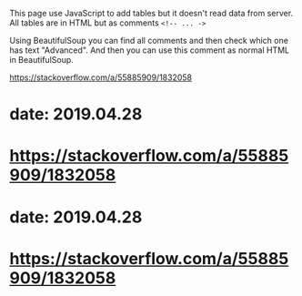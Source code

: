 This page use JavaScript to add tables but it doesn't read data from server. All tables are in HTML but as comments `<!-- ... ->`

Using BeautifulSoup you can find all comments and then check which one has text "Advanced". And then you can use this comment as normal HTML in BeautifulSoup.

https://stackoverflow.com/a/55885909/1832058
# date: 2019.04.28
# https://stackoverflow.com/a/55885909/1832058
# date: 2019.04.28
# https://stackoverflow.com/a/55885909/1832058
